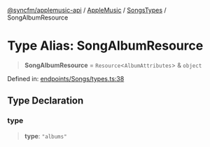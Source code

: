 [@syncfm/applemusic-api](../../../../../../globals.md) / [AppleMusic](../../../index.md) / [SongsTypes](../index.md) / SongAlbumResource

# Type Alias: SongAlbumResource

> **SongAlbumResource** = `Resource`\<`AlbumAttributes`\> & `object`

Defined in: [endpoints/Songs/types.ts:38](https://github.com/sync-fm/applemusic-api/blob/a6a8471d4d51a41f6bd8af9d95c8abf0126e10f4/src/endpoints/Songs/types.ts#L38)

## Type Declaration

### type

> **type**: `"albums"`
